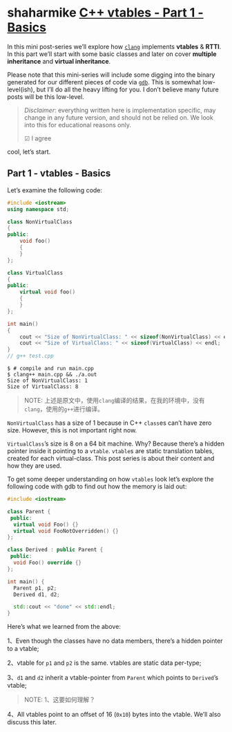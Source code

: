 # shaharmike [C++ vtables - Part 1 - Basics](https://shaharmike.com/cpp/vtable-part1/)

In this mini post-series we’ll explore how [`clang`](https://clang.llvm.org/) implements **vtables** & **RTTI**. In this part we’ll start with some basic classes and later on cover **multiple inheritance** and **virtual inheritance**.

Please note that this mini-series will include some digging into the binary generated for our different pieces of code via [`gdb`](https://www.gnu.org/software/gdb/). This is somewhat low-level(ish), but I’ll do all the heavy lifting for you. I don’t believe many future posts will be this low-level.

> *Disclaimer*: everything written here is implementation specific, may change in any future version, and should not be relied on. We look into this for educational reasons only.
>
> ☑ I agree

cool, let’s start.

## Part 1 - vtables - Basics

Let’s examine the following code:

```cpp
#include <iostream>
using namespace std;

class NonVirtualClass
{
public:
	void foo()
	{
	}
};

class VirtualClass
{
public:
	virtual void foo()
	{
	}
};

int main()
{
	cout << "Size of NonVirtualClass: " << sizeof(NonVirtualClass) << endl;
	cout << "Size of VirtualClass: " << sizeof(VirtualClass) << endl;
}
// g++ test.cpp
```

```shell
$ # compile and run main.cpp
$ clang++ main.cpp && ./a.out
Size of NonVirtualClass: 1
Size of VirtualClass: 8
```

> NOTE: 上述是原文中，使用`clang`编译的结果，在我的环境中，没有`clang`，使用的`g++`进行编译。

`NonVirtualClass` has a size of 1 because in C++ `class`es can’t have zero size. However, this is not important right now.

`VirtualClass`’s size is 8 on a 64 bit machine. Why? Because there’s a hidden pointer inside it pointing to a `vtable`. `vtable`s are static translation tables, created for each virtual-class. This post series is about their content and how they are used.

To get some deeper understanding on how `vtables` look let’s explore the following code with gdb to find out how the memory is laid out:

```C++
#include <iostream>

class Parent {
 public:
  virtual void Foo() {}
  virtual void FooNotOverridden() {}
};

class Derived : public Parent {
 public:
  void Foo() override {}
};

int main() {
  Parent p1, p2;
  Derived d1, d2;

  std::cout << "done" << std::endl;
}
```





Here’s what we learned from the above:

1、Even though the classes have no data members, there’s a hidden pointer to a vtable;

2、vtable for `p1` and `p2` is the same. vtables are static data per-type;

3、`d1` and `d2` inherit a vtable-pointer from `Parent` which points to `Derived`’s vtable;

> NOTE: 
> 1、这要如何理解？

4、All vtables point to an offset of 16 (`0x10`) bytes into the vtable. We’ll also discuss this later.